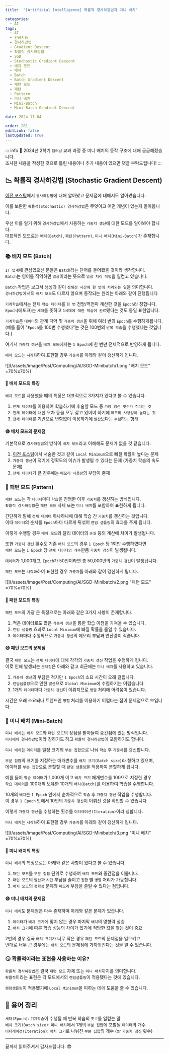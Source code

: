 ```yaml
---
title:  "[Artificial Intelligence] 확률적 경사하강법과 미니 배치"

categories:
  - AI
tags:
  - AI
  - 인공지능
  - 경사하강법
  - Gradient Descent
  - 확률적 경사하강법
  - SGD
  - Stochastic Gradient Descent
  - 배치 모드
  - 배치
  - Batch
  - Batch Gradient Descent
  - 패턴 모드
  - 패턴
  - Pattern
  - 미니 배치
  - Mini-Batch
  - Mini-Batch Gradient Descent

date: 2024-11-04

order: 201
editLink: false
lastUpdated: true
---
```

::: info
📢 2024년 2학기 `딥러닝` 교과 과정 중 미니 배치의 동작 구조에 대해 궁금해졌습니다.  
조사한 내용을 작성한 것으로 틀린 내용이나 추가 내용이 있으면 댓글 부탁드립니다!
:::

## 📉 확률적 경사하강법 (Stochastic Gradient Descent)
[이전 포스팅](/posts/Computing/AI/Gradient-descent)에서 `경사하강법`에 대해 알아봤고 문제점에 대해서도 알아봤습니다.

이를 보완한 `확률적(Stochastic) 경사하강법`은 무엇이고 어떤 개념이 있는지 알아봅니다.

우선 이를 알기 위해 `경사하강법`에서 사용하는 `가중치 갱신`에 대한 모드를 알아봐야 합니다.  
대표적인 모드로는 `배치(Batch)`, `패턴(Pattern)`, `미니 배치(Mini-Batch)`가 존재합니다.

### 📚 배치 모드 (Batch)
`IT 업계`에 관심있으신 분들은 `Batch`라는 단어를 들어봤을 것이라 생각합니다.  
`Batch`는 영어를 직역하면 `일괄`이라는 뜻으로 `일괄 처리 작업`을 일컫고 있습니다.

`Batch` 작업은 보고서 생성과 같이 `정해진 시간에 한 번에 처리되는 일`을 의미합니다.  
`경사하강법`에서의 `배치 모드`도 다르지 않으며 동작되는 원리는 아래와 같이 진행됩니다

`기계학습`에서는 전체 `학습 데이터`를 `한 번` 전방/역전파 계산한 것을 `Epoch`라 칭합니다.  
`Epoch`(에포크)는 `세대`를 뜻하고 `1세대에 대한 학습이 완료`됐다는 것도 동일 표현입니다.

`기계학습`은 `데이터`의 관계 파악 및 `가중치 갱신`을 위해 여러 번의 `Epoch`를 수행하게됩니다.  
(예를 들어 "`Epoch`를 100번 수행했다"는 것은 100번의 `반복 학습`을 수행했다는 것입니다.)

여기서 `가중치 갱신`을 `배치 모드`에서는 `1 Epoch`에 한 번만 전체적으로 반영하게 됩니다.  

`배치 모드`는 `시각화`하여 표현할 경우 `가중치`를 아래와 같이 갱신하게 됩니다.

![](/assets/image/Post/Computing/AI/SGD-Minibatch/1.png "배치 모드" =70%x70%)

#### 🤔 배치 모드의 특징
`배치 모드`를 사용했을 때의 특징은 대표적으로 3가지가 있다고 볼 수 있습니다.

1. `전체 데이터`를 이용하여 학습하기에 후술할 모드 중 `가장 갱신 횟수가 적다는 것`
2. `전체 데이터`에 대한 오차 등을 모두 갖고 있어야 하기에 `메모리 사용량이 높다는 것`
3. `전체 데이터`를 기반으로 변함없이 이용하기에 `발산`보다는 `수렴`하는 형태

#### 😅 배치 모드의 문제점
기본적으로 `경사하강법`의 방식이 `배치 모드`라고 이해해도 문제가 없을 것 같습니다.  

1. [이전 포스팅](/posts/Computing/AI/Gradient-descent)에서 서술한 것과 같이 `Local Minimum`으로 빠질 확률이 높다는 문제
2. `가중치 갱신`이 적기에 정확도의 이슈가 발생될 수 있다는 문제 (가중치 학습의 속도 문제)
3. `전체 데이터`가 큰 경우에는 `메모리 사용량`의 부담이 존재

### 🔖 패턴 모드 (Pattern)
`패턴 모드`는 각 `데이터`마다 `학습`을 진행한 이후 `가중치`를 갱신하는 방식입니다.  
`확률적 경사하강법`은 `패턴 모드` 자체 또는 `미니 배치`를 포함하여 표현하게 됩니다.

간단하게 말해 `전체 데이터` 하나하나에 대해 학습 간 `가중치`를 갱신하는 것입니다.  
이때 `데이터`의 순서를 `Epoch`마다 다르게 뒤섞어 `랜덤 샘플링`의 효과를 주게 됩니다.

이렇게 수행할 경우 `배치 모드`와 달리 데이터의 `손실` 등의 계산에 차이가 발생됩니다.

또한 `가중치 갱신` 횟수도 기존 `배치 모드`의 경우 `1 Epoch` 당 1회만 수행하였다면  
`패턴 모드`는 `1 Epoch` 당 `전체 데이터의 개수`만큼 `가중치 갱신`이 발생됩니다.

`데이터`가 1,000개고, `Epoch`가 50번이라면 총 50,000번의 `가중치 갱신`이 발생됩니다.

`패턴 모드`는 `시각화`하여 표현할 경우 `가중치`를 아래와 같이 갱신하게 됩니다.

![](/assets/image/Post/Computing/AI/SGD-Minibatch/2.png "패턴 모드" =70%x70%)

#### 🤔 패턴 모드의 특징
`패턴 모드`의 가장 큰 특징으로는 아래와 같은 3가지 사항이 존재합니다.

1. 적은 데이터로도 많은 `가중치 갱신`을 통한 학습 이점을 가져올 수 있습니다.
2. `랜덤 샘플링` 효과로 `Local Minimum`에 빠질 확률을 줄일 수 있습니다.
3. `데이터`마다 수행되므로 `가중치 갱신`의 메모리 부담과 연산량이 작습니다.

#### 😅 패턴 모드의 문제점
결국 `패턴 모드`는 `전체 데이터`에 대해 각각의 `가중치 갱신` 작업을 수행하게 됩니다.  
이로 인해 발생되는 `문제점`은 아래와 같고 최근에는 `미니 배치`를 사용하고 있습니다.

1. `가중치 갱신`의 부담은 적지만 `1 Epoch`의 소요 시간이 오래 걸립니다.
2. `랜덤샘플링`으로 인한 `발산`으로 `Global Minimum`에 수렴하기는 어렵습니다.
3. 1개의 `데이터`마다 `가중치 갱신`이 이뤄지므로 `병렬` 처리에 어려움이 있습니다.

시간은 오래 소요되나 트렌드인 `병렬` 처리를 이용하기 어렵다는 점이 문제점으로 보입니다.

### 🦾 미니 배치 (Mini-Batch)
`미니 배치`는 `배치 모드`와 `패턴 모드`의 장점을 받아들여 중간점에 있는 방식입니다.  
`미니배치 경사하강법`이라 칭하기도 하고 `확률적 경사하강법`에 포함하기도 합니다.

`미니 배치`는 `데이터`를 일정 크기의 `부분 집합`으로 나눠 `학습` 후 `가중치`를 갱신합니다.  

`부분 집합`의 크기를 지정하는 매개변수를 `배치 크기(Batch size)`라 칭하고 있으며,  
데이터를 `부분 집합`으로 분할할 때 `랜덤 샘플링`을 적용하여 분할하게 됩니다.

예를 들어 `학습 데이터`가 1,000개 이고 `배치 크기` 매개변수를 100으로 지정한 경우  
`학습 데이터`를 100개씩 보유한 10개의 `배치(Batch)`를 이용하여 학습을 수행합니다.

10개의 `배치`는 `1 Epoch` 안에서 순차적으로 `학습` 후 `가중치 갱신` 작업을 수행합니다.  
이 경우 `1 Epoch` 안에서 10번의 `가중치 갱신`이 이뤄진 것을 확인할 수 있습니다.

이렇게 `가중치 갱신`을 수행하는 횟수를 `이터레이션(Iteration)`이라 칭합니다.

`미니 배치`는 `시각화`하여 표현할 경우 `가중치`를 아래와 같이 갱신하게 됩니다.

![](/assets/image/Post/Computing/AI/SGD-Minibatch/3.png "미니 배치" =70%x70%)

#### 🤔 미니 배치의 특징
`미니 배치`의 특징으로는 아래와 같은 사항이 있다고 볼 수 있습니다.

1. `패턴 모드`를 `부분 집합` 단위로 수행하여 `배치 모드`와 중간점을 이룹니다.
2. `패턴 모드`의 `발산`과 `시간` 부담을 줄이고 `집합` 별 `병렬` 처리가 가능합니다.
3. `배치 모드`의 `정확성` 문제와 `메모리` 부담을 줄일 수 있다는 점입니다.

#### 😅 미니 배치의 문제점
`미니 배치`도 문제점은 다수 존재하며 아래와 같은 문제가 있습니다.

1. `데이터`가 `배치 크기`에 맞지 않는 경우 마지막 `배치`의 영향력 상승
2. `배치 크기`에 따른 학습 성능의 차이가 있기에 적당한 값을 찾는 것이 중요

2번의 경우 결국 `배치 크기`가 너무 작은 경우 `패턴 모드`의 문제점을 일으키고  
반대로 너무 큰 경우에는 `배치 모드`의 문제점에 가까워진다는 것을 알 수 있습니다.

### 😏 확률적이라는 표현을 사용하는 이유?
`확률적 경사하강법`은 결국 `패턴 모드` 자체 또는 `미니 배치`까지를 의미합니다.  
`확률적`이라는 표현은 각 모드에서의 `랜덤샘플링`이 적용됐다는 것에 있습니다.

`랜덤샘플링`이 적용됐기에 `Local Minimum`을 피하는 데에 도움을 줄 수 있습니다.

## 📜 용어 정리
`세대(Epoch)`: `기계학습`이 수행될 때 반복 학습의 `횟수`를 일컫는 말  
`배치 크기(Batch size)`: `미니 배치`에서 1개의 `부분 집합`에 포함될 `데이터`의 개수  
`이터레이션(Iteration)`: `배치 크기`로 나눠진 `부분 집합`의 개수 (or `가중치 갱신` 횟수)
- - -

끝까지 읽어주셔서 감사드립니다. 😎